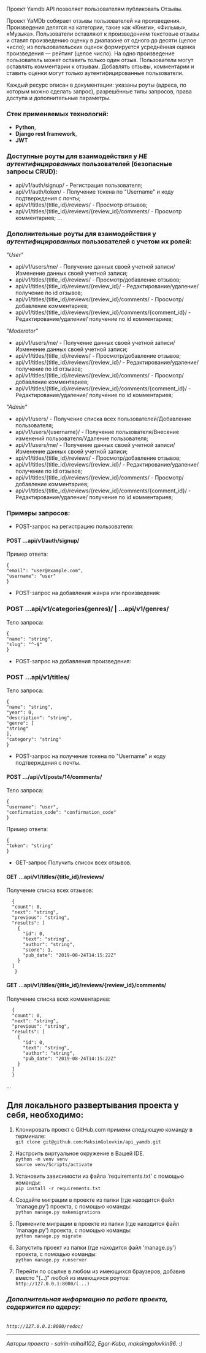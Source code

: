 Проект Yamdb API позволяет пользователям публиковать Отзывы.

Проект YaMDb собирает отзывы пользователей на произведения. 
Произведения делятся на категории, такие как «Книги», «Фильмы», «Музыка». 
Пользователи оставляют к произведениям текстовые отзывы и ставят произведению оценку в диапазоне от одного до десяти (целое число); из пользовательских оценок формируется усреднённая оценка произведения — рейтинг (целое число). На одно произведение пользователь может оставить только один отзыв.
Пользователи могут оставлять комментарии к отзывам.
Добавлять отзывы, комментарии и ставить оценки могут только аутентифицированные пользователи.

Каждый ресурс описан в документации: указаны роуты (адреса, по которым можно сделать запрос),
разрешённые типы запросов, права доступа и дополнительные параметры.

### Стек применяемых технологий:
- __Python__, 
- __Django rest framework__, 
- __JWT__


### Доступные роуты для взаимодействия у _НЕ аутентифицированных_ пользователей (безопасные запросы CRUD):
- api/v1/auth/signup/ - Регистрация пользователя;
- api/v1/auth/token/ - Получение токена по "Username" и коду подтверждения с почты;
- api/v1/titles/{title_id}/reviews/ - Просмотр отзывов;
- api/v1/titles/{title_id}/reviews/{review_id}/comments/ - Просмотр комментариев;
...

### Дополнительные роуты для взаимодействия у _аутентифицированных_ пользователей с учетом их ролей:
_"User"_

- api/v1/users/me/ - Получение данных своей учетной записи/Изменение данных своей учетной записи;
- api/v1/titles/{title_id}/reviews/ - Просмотр/добавление отзывов;
- api/v1/titles/{title_id}/reviews/{review_id}/ - Редактирование/удаление/ получение по id отзывов;
- api/v1/titles/{title_id}/reviews/{review_id}/comments/ - Просмотр/добавление комментариев;
- api/v1/titles/{title_id}/reviews/{review_id}/comments/{comment_id}/ - Редактирование/удаление/ получение по id комментариев;
  
_"Moderator"_

- api/v1/users/me/ - Получение данных своей учетной записи/Изменение данных своей учетной записи;
- api/v1/titles/{title_id}/reviews/ - Просмотр/добавление отзывов;
- api/v1/titles/{title_id}/reviews/{review_id}/ - Редактирование/удаление/ получение по id отзывов;
- api/v1/titles/{title_id}/reviews/{review_id}/comments/ - Просмотр/добавление комментариев;
- api/v1/titles/{title_id}/reviews/{review_id}/comments/{comment_id}/ - Редактирование/удаление/ получение по id комментариев;

_"Admin"_

- api/v1/users/ - Получение списка всех пользователей/Добавление пользователя;
- api/v1/users/{username}/ - Получение пользователя/Внесение изменений пользователя/Удаление пользователя;
- api/v1/users/me/ - Получение данных своей учетной записи/Изменение данных своей учетной записи;
- api/v1/titles/{title_id}/reviews/ - Просмотр/добавление отзывов;
- api/v1/titles/{title_id}/reviews/{review_id}/ - Редактирование/удаление/ получение по id отзывов;
- api/v1/titles/{title_id}/reviews/{review_id}/comments/ - Просмотр/добавление комментариев;
- api/v1/titles/{title_id}/reviews/{review_id}/comments/{comment_id}/ - Редактирование/удаление/ получение по id комментариев;

### Примеры запросов:
- POST-запрос на регистрацию пользователя:
#### POST ...api/v1/auth/signup/ 
Пример ответа:

    {
    "email": "user@example.com",
    "username": "user"
    }

- POST-запрос на добавления жанра или произведения:
### POST ...api/v1/categories(genres)/ | ...api/v1/genres/
Тело запроса:

    {
    "name": "string",
    "slug": "^-$"
    }

- POST-запрос на добавления произведения:
### POST ...api/v1/titles/
Тело запроса:

    {
    "name": "string",
    "year": 0,
    "description": "string",
    "genre": [
    "string"
    ],
    "category": "string"
    }

- POST-запрос на получение токена по "Username" и коду подтверждения с почты.
#### POST .../api/v1/posts/14/comments/
Тело запроса:

    {
    "username": "user",
    "confirmation_code": "confirmation_code"
    } 
Пример ответа:

    {
    "token": "string"
    } 

- GET-запрос Получить список всех отзывов.
#### GET ...api/v1/titles/{title_id}/reviews/
Получение списка всех отзывов:
```
  {
  "count": 0,
  "next": "string",
  "previous": "string",
  "results": [
    {
      "id": 0,
      "text": "string",
      "author": "string",
      "score": 1,
      "pub_date": "2019-08-24T14:15:22Z"
    }
  ]
   }  
 ```
#### GET ...api/v1/titles/{title_id}/reviews/{review_id}/comments/
Получение списка всех комментариев:
```
  {
  "count": 0,
  "next": "string",
  "previous": "string",
  "results": [
    {
      "id": 0,
      "text": "string",
      "author": "string",
      "pub_date": "2019-08-24T14:15:22Z"
    }
  ]
  }
```
...

## Для локального развертывания проекта у себя, необходимо:

1.  Клонировать проект с GitHub.com примени следующую команду в терминале: <br>`git clone git@github.com:MaksimGolovkin/api_yamdb.git`

2. Настроить виртуальное окружение в Вашей IDE.
    <br>`python -m venv venv`
    <br>`source venv/Scripts/activate`

3. Установить зависимости из файла 'requirements.txt' с помощью команды: <br>`pip install -r requirements.txt`

4. Создайте миграции в проекте из папки (где находится файл 'manage.py') проекта, с помощью команды:
    <br>`python manage.py makemigrations`

5. Примените миграции в проекте из папки (где находится файл 'manage.py') проекта, с помощью команды:
    <br>`python manage.py migrate`

6. Запустить проект из папки (где находится файл 'manage.py') проекта, с помощью команды:
    <br>`python manage.py runserver`

7. Перейти по ссылке в любом из имеющихся браузеров, добавив вместо "(...)" любой из имеющихся роутов: 
    <br>`http://127.0.0.1:8000/(...)`

### _Дополнительная информацию по работе проекта, содержится по адерсу:_
_<br>`http://127.0.0.1:8000/redoc/`_

---
_Авторы проекта - sairin-mihail102, Egor-Koba, maksimgolovkin96. :)_

